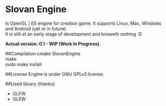 # Slovan Engine
Is OpenGL | ES engine for creation game. It supports Linux, Mac, Windows and Android (yet or in future).<br>
It is still at an early stage of development and knoweth nothing :D

**Actual version: 0.1 - WIP (Work In Progress).**

##Compilation
cmake SlovanEngine<br>
make<br>
sudo make install

##License
Engine is under GNU GPLv3 license.

##Used library (thanks)
 - GLFW
 - GLEW
